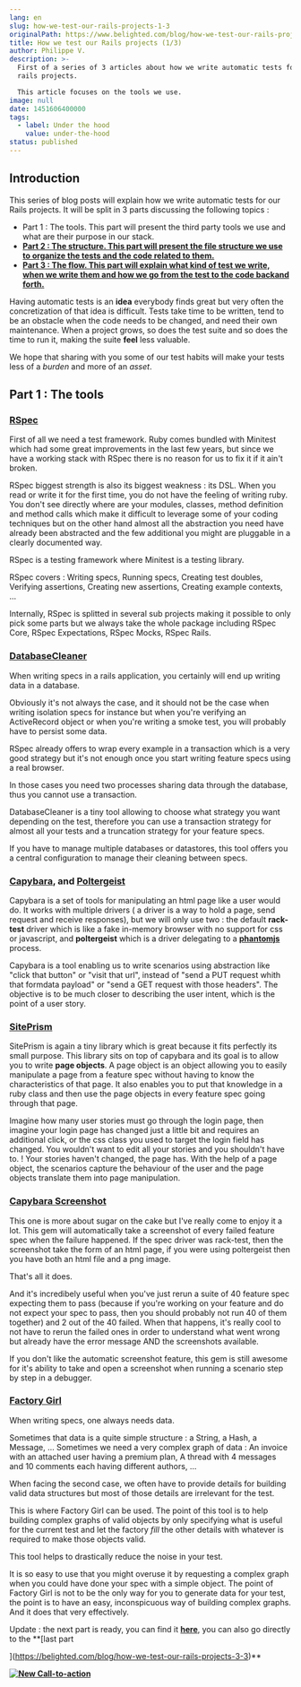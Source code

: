 ```yaml
---
lang: en
slug: how-we-test-our-rails-projects-1-3
originalPath: https://www.belighted.com/blog/how-we-test-our-rails-projects-1-3
title: How we test our Rails projects (1/3)
author: Philippe V.
description: >-
  First of a series of 3 articles about how we write automatic tests for our
  rails projects.

  This article focuses on the tools we use.
image: null
date: 1451606400000
tags:
  - label: Under the hood
    value: under-the-hood
status: published
---
```

Introduction
------------

This series of blog posts will explain how we write automatic tests for our Rails projects. It will be split in 3 parts discussing the following topics :

*   Part 1 : The tools. This part will present the third party tools we use and what are their purpose in our stack.
*   **[Part 2 : The structure. This part will present the file structure we use to organize the tests and the code related to them.](https://belighted.com/blog/how-we-test-our-rails-projects-2-3)**
*   **[Part 3 : The flow. This part will explain what kind of test we write, when we write them and how we go from the test to the code backand forth.](https://belighted.com/blog/how-we-test-our-rails-projects-3-3)**

Having automatic tests is an **idea** everybody finds great but very often the concretization of that idea is difficult. Tests take time to be written, tend to be an obstacle when the code needs to be changed, and need their own maintenance. When a project grows, so does the test suite and so does the time to run it, making the suite **feel** less valuable.

We hope that sharing with you some of our test habits will make your tests less of a _burden_ and more of an _asset_.

Part 1 : The tools
------------------

### [RSpec](https://rspec.info/)

First of all we need a test framework. Ruby comes bundled with Minitest which had some great improvements in the last few years, but since we have a working stack with RSpec there is no reason for us to fix it if it ain't broken.

RSpec biggest strength is also its biggest weakness : its DSL. When you read or write it for the first time, you do not have the feeling of writing ruby. You don't see directly where are your modules, classes, method definition and method calls which make it difficult to leverage some of your coding techniques but on the other hand almost all the abstraction you need have already been abstracted and the few additional you might are pluggable in a clearly documented way.

RSpec is a testing framework where Minitest is a testing library.

RSpec covers : Writing specs, Running specs, Creating test doubles, Verifying assertions, Creating new assertions, Creating example contexts, ...

Internally, RSpec is splitted in several sub projects making it possible to only pick some parts but we always take the whole package including RSpec Core, RSpec Expectations, RSpec Mocks, RSpec Rails.

### [DatabaseCleaner](https://github.com/DatabaseCleaner/database_cleaner)

When writing specs in a rails application, you certainly will end up writing data in a database.

Obviously it's not always the case, and it should not be the case when writing isolation specs for instance but when you're verifying an ActiveRecord object or when you're writing a smoke test, you will probably have to persist some data.

RSpec already offers to wrap every example in a transaction which is a very good strategy but it's not enough once you start writing feature specs using a real browser.

In those cases you need two processes sharing data through the database, thus you cannot use a transaction.

DatabaseCleaner is a tiny tool allowing to choose what strategy you want depending on the test, therefore you can use a transaction strategy for almost all your tests and a truncation strategy for your feature specs.

If you have to manage multiple databases or datastores, this tool offers you a central configuration to manage their cleaning between specs.

### [Capybara](https://github.com/jnicklas/capybara), and [Poltergeist](https://github.com/teampoltergeist/poltergeist)

Capybara is a set of tools for manipulating an html page like a user would do. It works with multiple drivers ( a driver is a way to hold a page, send request and receive responses), but we will only use two : the default **rack-test** driver which is like a fake in-memory browser with no support for css or javascript, and **poltergeist** which is a driver delegating to a **[phantomjs](https://phantomjs.org/)** process.

Capybara is a tool enabling us to write scenarios using abstraction like "click that button" or "visit that url", instead of "send a PUT request whith that formdata payload" or "send a GET request with those headers". The objective is to be much closer to describing the user intent, which is the point of a user story.

### [SitePrism](https://github.com/natritmeyer/site_prism)

SitePrism is again a tiny library which is great because it fits perfectly its small purpose. This library sits on top of capybara and its goal is to allow you to write **page objects**. A page object is an object allowing you to easily manipulate a page from a feature spec without having to know the characteristics of that page. It also enables you to put that knowledge in a ruby class and then use the page objects in every feature spec going through that page.

Imagine how many user stories must go through the login page, then imagine your login page has changed just a little bit and requires an additional click, or the css class you used to target the login field has changed. You wouldn't want to edit all your stories and you shouldn't have to. ! Your stories haven't changed, the page has. With the help of a page object, the scenarios capture the behaviour of the user and the page objects translate them into page manipulation.

### [Capybara Screenshot](https://github.com/mattheworiordan/capybara-screenshot)

This one is more about sugar on the cake but I've really come to enjoy it a lot. This gem will automatically take a screenshot of every failed feature spec when the failure happened. If the spec driver was rack-test, then the screenshot take the form of an html page, if you were using poltergeist then you have both an html file and a png image.

That's all it does.

And it's incredibely useful when you've just rerun a suite of 40 feature spec expecting them to pass (because if you're working on your feature and do not expect your spec to pass, then you should probably not run 40 of them together) and 2 out of the 40 failed. When that happens, it's really cool to not have to rerun the failed ones in order to understand what went wrong but already have the error message AND the screenshots available.

If you don't like the automatic screenshot feature, this gem is still awesome for it's ability to take and open a screenshot when running a scenario step by step in a debugger.

### [Factory Girl](https://github.com/thoughtbot/factory_girl)

When writing specs, one always needs data.

Sometimes that data is a quite simple structure : a String, a Hash, a Message, ... Sometimes we need a very complex graph of data : An invoice with an attached user having a premium plan, A thread with 4 messages and 10 comments each having different authors, ...

When facing the second case, we often have to provide details for building valid data structures but most of those details are irrelevant for the test.

This is where Factory Girl can be used. The point of this tool is to help building complex graphs of valid objects by only specifying what is useful for the current test and let the factory _fill_ the other details with whatever is required to make those objects valid.

This tool helps to drastically reduce the noise in your test.

It is so easy to use that you might overuse it by requesting a complex graph when you could have done your spec with a simple object. The point of Factory Girl is not to be the only way for you to generate data for your test, the point is to have an easy, inconspicuous way of building complex graphs. And it does that very effectively.

Update : the next part is ready, you can find it **[here](https://belighted.com/blog/how-we-test-our-rails-projects-2-3)**, you can also go directly to the **[last part  
  
](https://belighted.com/blog/how-we-test-our-rails-projects-3-3)**

**[![New Call-to-action](https://no-cache.hubspot.com/cta/default/1684659/fb3606cc-cc1b-47d0-ae85-2c9f69837fe2.png)](https://cta-redirect.hubspot.com/cta/redirect/1684659/fb3606cc-cc1b-47d0-ae85-2c9f69837fe2)**